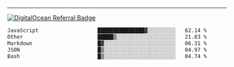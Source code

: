 ---
[![DigitalOcean Referral Badge](https://web-platforms.sfo2.digitaloceanspaces.com/WWW/Badge%203.svg)](https://www.digitalocean.com/?refcode=37fa54d82492&utm_campaign=Referral_Invite&utm_medium=Referral_Program&utm_source=badge)

<!--START_SECTION:waka-->

```txt
JavaScript                   ███████████████▓░░░░░░░░░   62.14 %
Other                        █████▒░░░░░░░░░░░░░░░░░░░   21.83 %
Markdown                     █▓░░░░░░░░░░░░░░░░░░░░░░░   06.31 %
JSON                         █▒░░░░░░░░░░░░░░░░░░░░░░░   04.97 %
Bash                         █▒░░░░░░░░░░░░░░░░░░░░░░░   04.74 %
```

<!--END_SECTION:waka-->


[linkedin]: https://www.linkedin.com/in/mohamed-elh/

